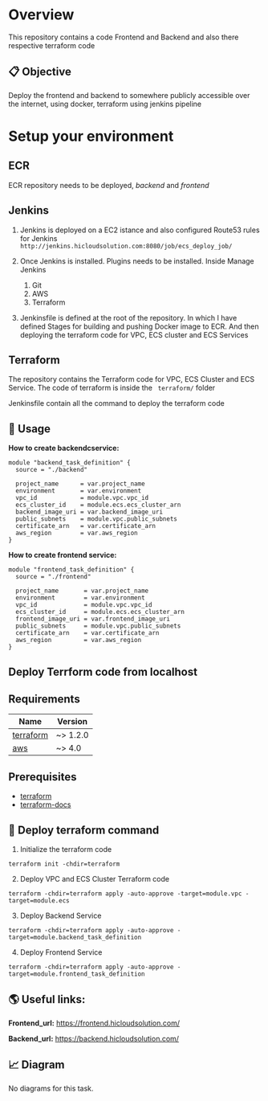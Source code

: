 # Overview
This repository contains a code Frontend and Backend and also there respective terraform code

## 📋 Objective
Deploy the frontend and backend to somewhere publicly accessible over the internet, using docker, terraform using jenkins pipeline


# Setup your environment

## ECR
ECR repository needs to be deployed, *backend* and *frontend*
  
## Jenkins 
1.  Jenkins is deployed on a  EC2 istance and also configured Route53 rules for Jenkins ``` http://jenkins.hicloudsolution.com:8080/job/ecs_deploy_job/```

2. Once Jenkins is installed. Plugins needs to be installed. Inside Manage Jenkins
    1. Git
    2. AWS
    3. Terraform

3.  Jenkinsfile is defined at the root of the repository. In which I have defined Stages for building and pushing Docker image to ECR. And then deploying the terraform code for VPC, ECS cluster and ECS Services
  
## Terraform
The repository contains the Terraform code for VPC, ECS Cluster and ECS Service. The code of terraform is inside the ``` terraform/``` folder

Jenkinsfile contain all the command to deploy the terraform code

## 📰 Usage

**How to create backendcservice:**

```
module "backend_task_definition" {
  source = "./backend"

  project_name      = var.project_name
  environment       = var.environment
  vpc_id            = module.vpc.vpc_id
  ecs_cluster_id    = module.ecs.ecs_cluster_arn
  backend_image_uri = var.backend_image_uri
  public_subnets    = module.vpc.public_subnets
  certificate_arn   = var.certificate_arn
  aws_region        = var.aws_region
}
```

**How to create frontend service:**

```
module "frontend_task_definition" {
  source = "./frontend"

  project_name       = var.project_name
  environment        = var.environment
  vpc_id             = module.vpc.vpc_id
  ecs_cluster_id     = module.ecs.ecs_cluster_arn
  frontend_image_uri = var.frontend_image_uri
  public_subnets     = module.vpc.public_subnets
  certificate_arn    = var.certificate_arn
  aws_region         = var.aws_region
}
```

## Deploy Terrform code from localhost

## Requirements

| Name | Version |
|------|---------|
| <a name="requirement_terraform"></a> [terraform](#requirement\_terraform) | ~> 1.2.0 |
| <a name="requirement_aws"></a> [aws](#requirement\_aws) | ~> 4.0 |

## Prerequisites

- [terraform](https://learn.hashicorp.com/terraform/getting-started/install#installing-terraform)
- [terraform-docs](https://github.com/segmentio/terraform-docs)


## 📌 Deploy terraform command

1. Initialize the terraform code

```
terraform init -chdir=terraform
```

2. Deploy VPC and ECS Cluster Terraform code

```
terraform -chdir=terraform apply -auto-approve -target=module.vpc -target=module.ecs
```

3. Deploy Backend Service 

```
terraform -chdir=terraform apply -auto-approve -target=module.backend_task_definition
```

4. Deploy Frontend Service

```
terraform -chdir=terraform apply -auto-approve -target=module.frontend_task_definition
```

## 🌎 Useful links:

**Frontend_url:** 
  https://frontend.hicloudsolution.com/


**Backend_url:**
  https://backend.hicloudsolution.com/


## 📈 Diagram

No diagrams for this task.
